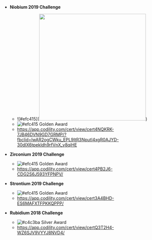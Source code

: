 - **Niobium 2019 Challenge**
  - ![#efc415](<a href="http://chittagongit.com/icon/trophy-icon-png-16.html" title="Trophy Icon Png #346743"><img src="http://chittagongit.com/images/trophy-icon-png/trophy-icon-png-16.jpg" width="350" /></a>)
  - ![#efc415](https://placehold.it/15/efc415/000000?text=+) Golden Award
  - https://app.codility.com/cert/view/cert4NQKRK-7JB46DVN9GD7GRMP/?fbclid=IwAR2ogCWku_EPL9ItR3NputI4xgR0AJYD-30dIX6tpekldh9rfVnX_y8qiHE

- **Zirconium 2019 Challenge**
  - ![#efc415](https://placehold.it/15/efc415/000000?text=+) Golden Award
  - https://app.codility.com/cert/view/cert4PB2J6-CDG2S6J593YFPNPV/

- **Strontium 2019 Challenge**
  - ![#efc415](https://placehold.it/15/efc415/000000?text=+) Golden Award
  - https://app.codility.com/cert/view/cert3A4BHD-ES6MAFXTFPKKQPPP/

- **Rubidium 2018 Challenge** 
  - ![#c4c3ba](https://placehold.it/15/c4c3ba/000000?text=+) Silver Award
  - https://app.codility.com/cert/view/certQ3T2H4-WZ6SJV9VYYJ8NVD4/

